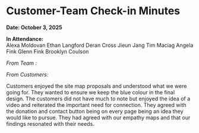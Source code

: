 
# Customer-Team Check-in Minutes

**Date: October 3, 2025**

**In Attendance:**  
Alexa Moldovan
Ethan Langford
Deran Cross
Jieun Jang
Tim Maciag
Angela Fink
Glenn Fink
Brooklyn Coulson

*From Team :*  

*From Customers:*

Customers enjoyed the site map proposals and understood what we were going for. They wanted to ensure we keep the blue colour in the final design. The customers did not have much to note but enjoyed the idea of a video and reiterated the important need for connection. They agreed with the donation and contact button being on every page being an idea they would like to pursue. They had agreed with our empathy maps and that our findings resonated with their needs.
